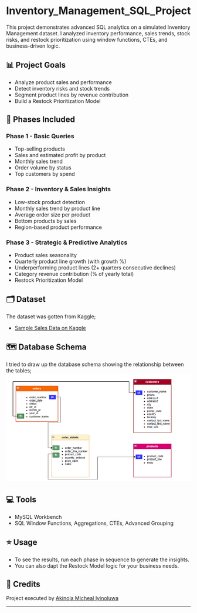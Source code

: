 # Inventory_Management_SQL_Project
This project demonstrates advanced SQL analytics on a simulated Inventory Management dataset. I analyzed inventory performance, sales trends, stock risks, and restock prioritization using window functions, CTEs, and business-driven logic.

## 📊 Project Goals

- Analyze product sales and performance
- Detect inventory risks and stock trends
- Segment product lines by revenue contribution
- Build a Restock Prioritization Model

## 📁 Phases Included

### Phase 1 - Basic Queries
- Top-selling products
- Sales and estimated profit by product
- Monthly sales trend
- Order volume by status
- Top customers by spend

### Phase 2 - Inventory & Sales Insights
- Low-stock product detection
- Monthly sales trend by product line
- Average order size per product
- Bottom products by sales
- Region-based product performance

### Phase 3 - Strategic & Predictive Analytics
- Product sales seasonality
- Quarterly product line growth (with growth %)
- Underperforming product lines (2+ quarters consecutive declines)
- Category revenue contribution (% of yearly total)
- Restock Prioritization Model

## 🗂 Dataset

The dataset was gotten from Kaggle;
- [Sample Sales Data on Kaggle](https://www.kaggle.com/datasets/kyanyoga/sample-sales-data)

## 🗺️ Database Schema

I tried to draw up the database schema showing the relationship between the tables;
![Inventory Management Database Schema](Inventory_Schema.png)

## 💻 Tools

- MySQL Workbench
- SQL Window Functions, Aggregations, CTEs, Advanced Grouping

## ⭐ Usage

- To see the results, run each phase in sequence to generate the insights.
- You can also dapt the Restock Model logic for your business needs.

## 👏 Credits

Project executed by [Akinola Micheal Iyinoluwa](https://github.com/Akinola-Iyin)

---

